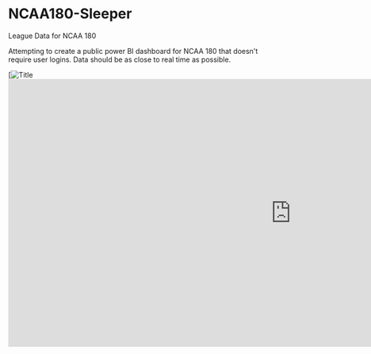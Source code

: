 # NCAA180-Sleeper
League Data for NCAA 180

Attempting to create a public power BI dashboard for NCAA 180 that doesn't require user logins.  Data should be as close to real time as possible.


[![Title](https://en.wikipedia.org/wiki/National_Collegiate_Athletic_Association#/media/File:NCAA_logo.svg)<iframe title="Sleeper NCAA Data" width="1140" height="541.25" src="https://app.powerbi.com/reportEmbed?reportId=a3d113c5-a95d-435a-b701-6e11ca9019b9&appId=e96dcebe-e0e1-4f81-9f0b-e85231c5713c&autoAuth=true&ctid=e44ec4c0-846a-4067-b0f6-5b34149cac28" frameborder="0" allowFullScreen="true"></iframe>
